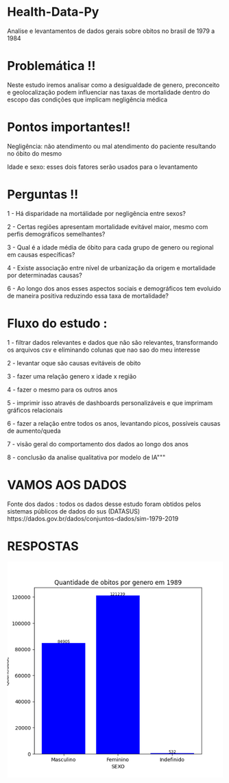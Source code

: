 # Health-Data-Py
Analise e levantamentos de dados gerais sobre obitos no brasil de 1979 a 1984

# Problemática !!
<p>Neste estudo iremos analisar como a desigualdade de genero, preconceito e geolocalização podem influenciar nas taxas de mortalidade dentro do escopo das condições que implicam negligência médica</p>

# Pontos importantes!!
<p>Negligência: não atendimento ou mal atendimento do paciente resultando no óbito do mesmo</p>
<p>Idade e sexo: esses dois fatores serão usados para o levantamento </p>

# Perguntas !!
<p>1 - Há disparidade na mortálidade por negligência entre sexos?</p>
<p>2 - Certas regiões apresentam mortalidade evitável maior, mesmo com perfis demográficos semelhantes?</p>
<p>3 - Qual é a idade média de óbito para cada grupo de genero ou regional em causas específicas?</p>
<p>4 - Existe associação entre nível de urbanização da origem e mortalidade por determinadas causas?</p>
<p>6 - Ao longo dos anos esses aspectos sociais e demográficos tem evoluido de maneira positiva reduzindo essa taxa de mortalidade?</p>

# Fluxo do estudo : 

<p>1 - filtrar dados relevantes e dados que não são relevantes, transformando os arquivos csv e eliminando colunas que nao sao do meu interesse</p>
<p>2 - levantar oque são causas evitáveis de obito</p>
<p>3 - fazer uma relação genero x idade x região</p>
<p>4 - fazer o mesmo para os outros anos</p>
<p>5 - imprimir isso através de dashboards personalizáveis e que imprimam gráficos relacionais</p>
<p>6 - fazer a relação entre todos os anos, levantando picos, possíveis causas de aumento/queda</p>
<p>7 - visão geral do comportamento dos dados ao longo dos anos</p>
<p>8 - conclusão da analise qualitativa por modelo de IA"""</p>

<h1>VAMOS AOS DADOS</h1>
Fonte dos dados : todos os dados desse estudo foram obtidos pelos sistemas públicos de dados do sus (DATASUS)
https://dados.gov.br/dados/conjuntos-dados/sim-1979-2019

<h1>RESPOSTAS</h1>

<img src="https://github.com/allissonsousa/Health-Data-Py/blob/main/resources/SEXO.png?raw=true"/>
